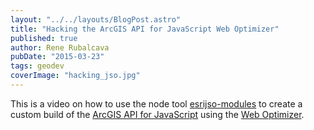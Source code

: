 ```yaml
---
layout: "../../layouts/BlogPost.astro"
title: "Hacking the ArcGIS API for JavaScript Web Optimizer"
published: true
author: Rene Rubalcava
pubDate: "2015-03-23"
tags: geodev
coverImage: "hacking_jso.jpg"
---
```


This is a video on how to use the node tool [esrijso-modules](https://github.com/odoe/esrijso-modules) to create a custom build of the [ArcGIS API for JavaScript](https://developers.arcgis.com/javascript/) using the [Web Optimizer](https://jso.arcgis.com/).

<lite-youtube videoid="tk0cAaNt8rg"></lite-youtube>
